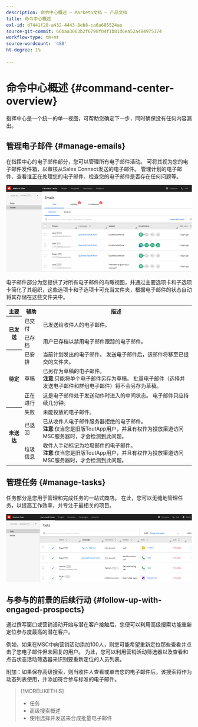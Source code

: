 ```yaml
---
description: 命令中心概述 — Marketo文档 — 产品文档
title: 命令中心概述
exl-id: d7441f28-a432-4443-8eb8-ca6a685524ae
source-git-commit: 66baa3063b2f6798f04f1b81d6ea52a484975174
workflow-type: tm+mt
source-wordcount: '488'
ht-degree: 1%

---
```


# 命令中心概述 {#command-center-overview}

指挥中心是一个统一的单一视图，可帮助您确定下一步，同时确保没有任何内容漏出。

## 管理电子邮件 {#manage-emails}

在指挥中心的电子邮件部分，您可以管理所有电子邮件活动。 可将其视为您的电子邮件发件箱，以审核从Sales Connect发送的电子邮件。 管理计划的电子邮件、查看谁正在处理您的电子邮件、检查您的电子邮件是否存在任何问题等。

![](assets/command-center-overview-1.png)

电子邮件部分为您提供了对所有电子邮件的鸟瞰视图，并通过主要选项卡和子选项卡简化了其组织，这些选项卡和子选项卡可充当文件夹，根据电子邮件的状态自动将其存储在这些文件夹中。

<table>
 <tr>
  <th>主要</th>
  <th>辅助</th>
  <th>描述</th>
 </tr>
 <tr>
  <th rowspan="2">已发送</th>
  <td>已交付</td>
  <td>已发送给收件人的电子邮件。</td>
 </tr>
 <tr>
  <td>已存档</td>
  <td>用户已存档以禁用电子邮件跟踪的电子邮件。</td>
 </tr>
 <tr>
  <th rowspan="3">待定</th>
  <td>已安排</td>
  <td>当前计划发出的电子邮件。 发送电子邮件后，该邮件将移至已提交的文件夹。</td>
 </tr>
 <tr>
  <td>草稿</td>
  <td>已另存为草稿的电子邮件。<br/>
  <strong>注意</strong>:只能将单个电子邮件另存为草稿。 批量电子邮件（选择并发送电子邮件和群组电子邮件）将不会另存为草稿。</td>
 </tr>
 <tr>
  <td>正在进行</td>
  <td>这是电子邮件处于发送动作时进入的中间状态。 电子邮件只应持续几分钟。</td>
 </tr>
 <tr>
  <th rowspan="3">未送达</th>
  <td>失败</td>
  <td>未能投放的电子邮件。
</td>
 </tr>
 <tr>
  <td>已退回</td>
  <td>已从收件人电子邮件服务器拒绝的电子邮件。<br/>
  <strong>注意</strong>:仅当您是旧版ToutApp用户，并且有权作为投放渠道访问MSC服务器时，才会检测到此问题。</td>
 </tr>
 <tr>
  <td>垃圾信息</td>
  <td>收件人手动标记为垃圾邮件的电子邮件。<br/>
  <strong>注意</strong>:仅当您是旧版ToutApp用户，并且有权作为投放渠道访问MSC服务器时，才会检测到此问题。</td>
 </tr>
</table>

## 管理任务 {#manage-tasks}

任务部分是您用于管理和完成任务的一站式商店。 在此，您可以无缝地管理任务，以提高工作效率，并专注于最相关的项目。

![](assets/command-center-overview-2.png)

## 与参与的前景的后续行动 {#follow-up-with-engaged-prospects}

通过撰写窗口或营销活动开始与潜在客户接触后，您便可以利用高级搜索功能重新定位参与度最高的潜在客户。

例如，如果在MSC中向营销活动添加100人，则您可能希望重新定位那些查看并点击了您电子邮件但未回复的用户。 为此，您可以利用营销活动筛选器以及查看和点击状态活动筛选器来识别要重新定位的人员列表。

附加：如果保存高级搜索，则当收件人查看或单击您的电子邮件后，该搜索将作为动态列表使用，并添加符合参与标准的电子邮件。

>[!MORELIKETHIS]
>
>* 任务
>* 高级搜索概述
>* 使用选择并发送来合成批量电子邮件

